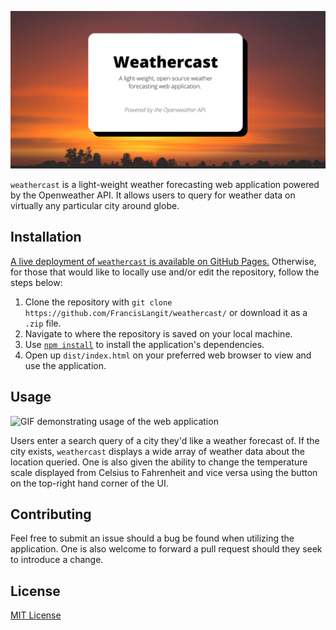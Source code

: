![Banner](./readme_banner.png)

`weathercast` is a light-weight weather forecasting web application powered by the Openweather API. It allows users to query for weather data on virtually any particular city around globe.  

## Installation

[A live deployment of `weathercast` is available on GitHub Pages.](https://francislangit.github.io/weathercast/) Otherwise, for those that would like to locally use and/or edit the repository, follow the steps below:

1. Clone the repository with `git clone https://github.com/FrancisLangit/weathercast/` or download it as a `.zip` file.
2. Navigate to where the repository is saved on your local machine.
3. Use [`npm install`](https://docs.npmjs.com/cli/v7/commands/npm-install) to install the application's dependencies.
4. Open up `dist/index.html` on your preferred web browser to view and use the application.

## Usage

![GIF demonstrating usage of the web application](/home/francislangit/Desktop/weathercast/readme_usage_gif.gif)

Users enter a search query of a city they'd like a weather forecast of. If the city exists, `weathercast` displays a wide array of weather data about the location queried. One is also given the ability to change the temperature scale displayed from Celsius to Fahrenheit and vice versa using the button on the top-right hand corner of the UI.

## Contributing

Feel free to submit an issue should a bug be found when utilizing the  application. One is also welcome to forward a pull request should they  seek to introduce a change.

## License

[MIT License](https://github.com/FrancisLangit/weathercast/blob/main/LICENSE)
